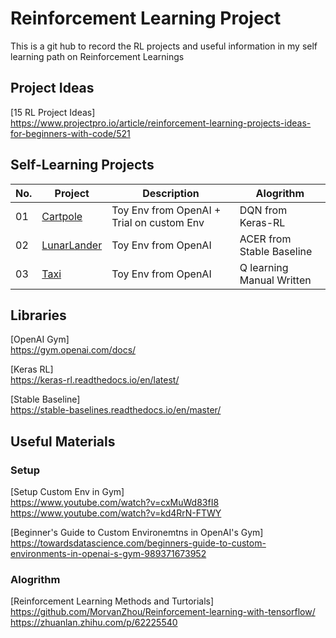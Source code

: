 # Reinforcement Learning Project
This is a git hub to record the RL projects and useful information in my self learning path on Reinforcement Learnings

## Project Ideas
  [15 RL Project Ideas]\
  https://www.projectpro.io/article/reinforcement-learning-projects-ideas-for-beginners-with-code/521 

## Self-Learning Projects
| No. | Project | Description | Alogrithm |
| --- | ------- | ----------- | ----------- |
| 01 | [Cartpole](01-Cartpole)| Toy Env from OpenAI + Trial on custom Env| DQN from Keras-RL |
| 02 | [LunarLander](02-LunarLander)| Toy Env from OpenAI | ACER from Stable Baseline | 
| 03 | [Taxi](03-Taxi)|Toy Env from OpenAI | Q learning Manual Written

## Libraries
  [OpenAI Gym]\
  https://gym.openai.com/docs/

  [Keras RL]\
  https://keras-rl.readthedocs.io/en/latest/

  [Stable Baseline]\
  https://stable-baselines.readthedocs.io/en/master/

## Useful Materials
### Setup
  [Setup Custom Env in Gym]\
  https://www.youtube.com/watch?v=cxMuWd83fI8 \
  https://www.youtube.com/watch?v=kd4RrN-FTWY

  [Beginner's Guide to Custom Environemtns in OpenAI's Gym]\
  https://towardsdatascience.com/beginners-guide-to-custom-environments-in-openai-s-gym-989371673952

### Alogrithm 
  [Reinforcement Learning Methods and Turtorials]\
  https://github.com/MorvanZhou/Reinforcement-learning-with-tensorflow/ \
  https://zhuanlan.zhihu.com/p/62225540

